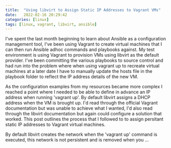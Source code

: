 ```yaml
---
title:  "Using libvirt to Assign Static IP Addresses to Vagrant VMs"
date:   2022-02-16 20:29:42
categories: [linux]
tags: [linux, vagrant, libvirt, ansible]
---
```



I've spent the last month beginning to learn about Ansible as a configuration management tool, I've been using Vagrant to create virtual machines that I can then run Ansible adhoc commands and playbooks against. My test environment is using Vagrant to provision VMs using libvirt as the default provider. I've been committing the various playbooks to source control and had run into the problem where when using vagrant up to recreate virtual machines at a later date I have to manually update the hosts file in the playbook folder to reflect the IP address details of the new VM. 

As the configuration examples from my resources became more complex I reached a point where I needed to be able to define in advance an IP address when running 'vagrant up'. By default libvirt assigns a DHCP address when the VM is brought up.  I'd read through the official Vagrant documentation but was unable to achieve what I wanted, I'd also read through the libvirt documentation but again could configure a solution that worked. This post outlines the process that I followed to to assign persitant static IP addresses to Vagrant virtual machines.

By default libvirt creates the network when the 'vagrant up' command is executed, this network is not persistent and is removed when you ...
